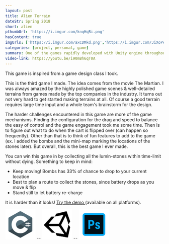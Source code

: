 ```yaml
---
layout: post
title: Alien Terrain
dateStr: Spring 2018
short: alien
pthumbUrl: 'https://i.imgur.com/knqHqRi.png'
hasContent: true
imgUrls: ['https://i.imgur.com/axCDMkd.png','https://i.imgur.com/JiXoPe1.png','https://i.imgur.com/NgKRD8y.png','https://i.imgur.com/hLQQw7D.png','https://i.imgur.com/oAmkVq0.png','https://i.imgur.com/XELh5tc.png']
categories: [project, personal, game]
summary: One of the games rapidly developed with Unity engine throughout an advanced game design class.
video-link: https://youtu.be/i90mBh6qT0A
---
```

This game is inspired from a game design class I took.

This is the third game I made. The idea comes from the movie The Martian. I was always amazed by the highly polished game scenes & well-detailed terrains from games made by the top companies in the industry. It turns out not very hard to get started making terrains at all. Of course a good terrain requires large time input and a whole team's brainstorm for the design.

The harder challenges encountered in this game are more of the game mechanisms. Finding the configuration for the drag and speed to balance the easy of control and the game engagement took me some time. Then is to figure out what to do when the cart is flipped over (can happen so frequently). Other than that is to think of fun features to add to the game (ex. I added the bombs and the mini-map marking the locations of the stones later). But overall, this is the best game I ever made.

You can win this game in by collecting all the lumin-stones within time-limit without dying. Something to keep in mind:
* Keep moving! Bombs has 33% of chance to drop to your current location
* Best to plan a route to collect the stones, since battery drops as you move & flip
* Stand still to let battery re-charge

It is harder than it looks! [Try the demo ](https://drive.google.com/open?id=1gaoCJE0ehB_Qa3AVZMZPE04d7QEYPrdu) (available on all platforms).

![C# Logo](/assets/logos/c-sharp.png) -- ![Unity Logo](/assets/logos/unity.png) -- ![Adobe Photoshop Logo](/assets/logos/photoshop.png)
